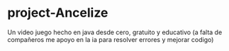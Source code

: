 # project-Ancelize
Un video juego hecho en java desde cero, gratuito y educativo (a falta de compañeros me apoyo en la ia para resolver errores y mejorar codigo)
